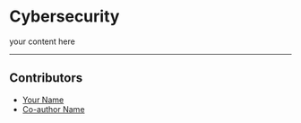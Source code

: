 <!-- TODO: Replace this text with a summary of article for SEO -->

# Cybersecurity

<!-- TODO: Cover image: 
1. You can create your own cover image and put it in the correct asset directory,
2. or you can give an explanation on how it should be and we will help you create one. Please tag arunesh@superlinked.com or @AruneshSingh (GitHub) in this case. -->

your content here

______________________________________________________________________

## Contributors

- [Your Name](you_social_handle.com)
- [Co-author Name](their_social_handle.com)
